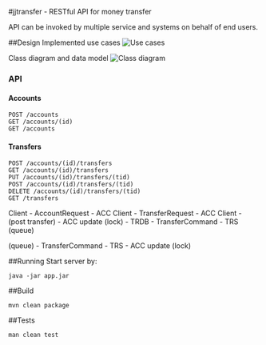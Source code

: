 #jjtransfer - RESTful API for money transfer

API can be invoked by multiple service and systems on behalf of end users.
 
##Design
Implemented use cases
![Use cases](jjtransfer/design/usecases.png)

Class diagram and data model
![Class diagram](jjtransfer/design/classes.png)

### API
#### Accounts
    POST /accounts
    GET /accounts/(id) 
    GET /accounts
 
#### Transfers

    POST /accounts/(id)/transfers
    GET /accounts/(id)/transfers
    PUT /accounts/(id)/transfers/(tid)
    POST /accounts/(id)/transfers/(tid)
    DELETE /accounts/(id)/transfers/(tid)
    GET /transfers


Client - AccountRequest - ACC
Client - TransferRequest - ACC 
Client - (post transfer) - ACC update (lock)  - TRDB - TransferCommand - TRS (queue) 

(queue) - TransferCommand - TRS - ACC update (lock) 


##Running
Start server by:

    java -jar app.jar

##Build 
    
    mvn clean package

##Tests
    
    man clean test